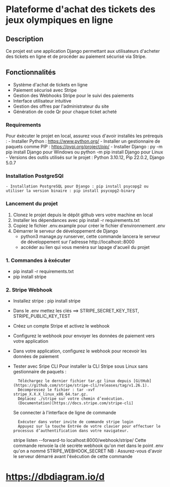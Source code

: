 # Plateforme d'achat des tickets des jeux olympiques en ligne

## Description
Ce projet est une application Django permettant aux utilisateurs d'acheter des tickets en ligne et de procéder au paiement sécurisé via Stripe. 

## Fonctionnalités
- Système d'achat de tickets en ligne
- Paiement sécurisé avec Stripe
- Gestion des Webhooks Stripe pour le suivi des paiements
- Interface utilisateur intuitive
- Gestion des offres par l'administrateur du site
- Génération de code Qr pour chaque ticket acheté

### Requirements
Pour éxècuter le projet en local, assurez vous d'avoir installés les prérequis :
    - Installer Python : https://www.python.org/
    - Installer un gestionnaire de paquets comme PIP : https://pypi.org/project/pip/
    - Installer Django : py -m pip install Django pour Windows ou python -m pip install Django pour Linux
    - Versions des outils utilisés sur le projet : Python 3.10.12, Pip 22.0.2, Django 5.0.7

### Installation PostgreSQl
    - Installation PostgreSQL pour Django : pip install psycopg2 ou utiliser la version binaire : pip install psycopg2-binary

### Lancement du projet
1. Clonez le projet depuis le dépôt github vers votre machine en local
2. Installer les dépendances avec pip install -r  requirements.txt
3. Copiez le fichier .env.example pour créer le fichier d'environnement .env
4. Démarrer le serveur de développement de Django
    - python3 manage.py runserver, cette commande lancera le serveur de développement 
    sur l'adresse http://localhost::8000
    - accéder au lien qui vous menèra sur lapage d'acueil du projet

### 1. **Commandes à èxécuter**
- pip install -r  requirements.txt
- pip install stripe

### 2. **Stripe Webhook**
- Installez stripe : pip install stripe
- Dans le .env mettez les clés  ==> STRIPE_SECRET_KEY_TEST, STRIPE_PUBLIC_KEY_TEST
- Créez un compte Stripe et activez le webhook
- Configurez le webhook pour envoyer les données de paiement vers votre application
- Dans votre application, configurez le webhook pour recevoir les données de paiement
- Tester avec Sripe CLI
    Pour installer la CLI Stripe sous Linux sans gestionnaire de paquets :

        Téléchargez le dernier fichier tar.gz linux depuis [GitHub](https://github.com/stripe/stripe-cli/releases/tag/v1.26.1).
        Décompressez le fichier : tar -xvf stripe_X.X.X_linux_x86_64.tar.gz.
        Déplacez ./stripe sur votre chemin d’exécution.
        (Documentation)[https://docs.stripe.com/stripe-cli]

    Se connecter à l'interface de ligne de commande

        Èxécuter dans voter invite de commande stripe login
        Appuyez sur la touche Entrée de votre clavier pour effectuer le processus d’authentification dans votre navigateur.

    stripe listen --forward-to localhost:8000/webhook/stripe/ 
        Cette commande renvoie la clé secrète webhook qu'on met dans le point .env qu'on a nommé STRIPE_WEBHOOK_SECRET
        NB : Assurez-vous d'avoir le serveur démarré avant l'éxécution de cette commande

# https://dbdiagram.io/d

   

   
